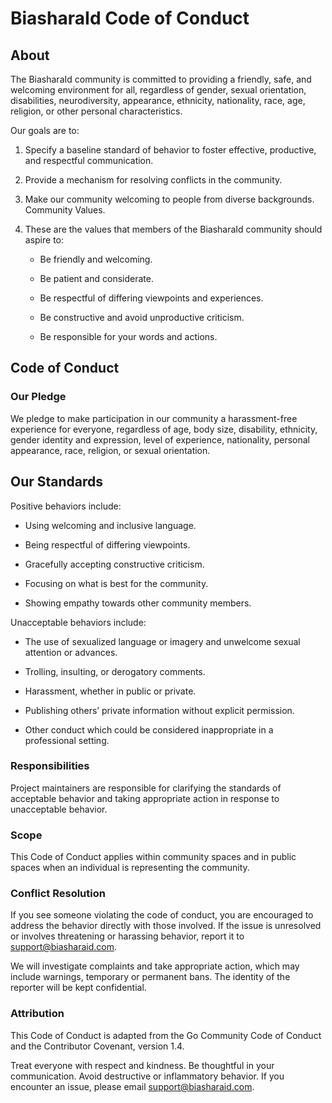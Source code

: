 # BiasharaId Code of Conduct

## About

The BiasharaId community is committed to providing a friendly, safe, and welcoming environment for all, regardless of gender, sexual orientation, disabilities, neurodiversity, appearance, ethnicity, nationality, race, age, religion, or other personal characteristics.

Our goals are to:

1. Specify a baseline standard of behavior to foster effective, productive, and respectful communication.

2. Provide a mechanism for resolving conflicts in the community.

3. Make our community welcoming to people from diverse backgrounds.
Community Values.

4. These are the values that members of the BiasharaId community should aspire to:

    - Be friendly and welcoming.

    - Be patient and considerate.
    - Be respectful of differing viewpoints and experiences.
    - Be constructive and avoid unproductive criticism.
    - Be responsible for your words and actions.

## Code of Conduct

### Our Pledge

We pledge to make participation in our community a harassment-free experience for everyone, regardless of age, body size, disability, ethnicity, gender identity and expression, level of experience, nationality, personal appearance, race, religion, or sexual orientation.

## Our Standards
Positive behaviors include:

- Using welcoming and inclusive language.

- Being respectful of differing viewpoints.

- Gracefully accepting constructive criticism.

- Focusing on what is best for the community.

- Showing empathy towards other community members.

Unacceptable behaviors include:

- The use of sexualized language or imagery and unwelcome sexual attention or advances.

- Trolling, insulting, or derogatory comments.

- Harassment, whether in public or private.

- Publishing others’ private information without explicit permission.

- Other conduct which could be considered inappropriate in a professional setting.

### Responsibilities

Project maintainers are responsible for clarifying the standards of acceptable behavior and taking appropriate action in response to unacceptable behavior.

### Scope

This Code of Conduct applies within community spaces and in public spaces when an individual is representing the community.

### Conflict Resolution

If you see someone violating the code of conduct, you are encouraged to address the behavior directly with those involved. If the issue is unresolved or involves threatening or harassing behavior, report it to support@biasharaid.com.

We will investigate complaints and take appropriate action, which may include warnings, temporary or permanent bans. The identity of the reporter will be kept confidential.

### Attribution

This Code of Conduct is adapted from the Go Community Code of Conduct and the Contributor Covenant, version 1.4.

Treat everyone with respect and kindness. Be thoughtful in your communication. Avoid destructive or inflammatory behavior. If you encounter an issue, please email support@biasharaid.com.